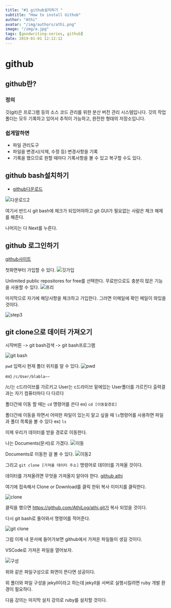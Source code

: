 ```yaml
---
title: "#1 github설치하기 "
subtitle: "How to install Github"
author: "Athi"
avatar: "/img/authors/athi.png"
image: "/img/a.jpg"
tags: [goodwriting-series, github]
date: 2019-01-01 12:12:12
---
```


# github

## github란?

### 정의

깃(git)은 프로그램 등의 소스 코드 관리를 위한 분산 버전 관리 시스템입니다. 깃의 작업 폴더는 모두 기록하고 있어서 추적이 가능하고, 완전한 형태의 저장소입니다.

### 쉽게말하면

- 파일 관리도구
- 파일을 변경시(삭제, 수정 등) 변경사항을 기록
- 기록을 했으므로 원할 때마다 기록사항을 볼 수 있고 복구할 수도 있다.

## github bash설치하기

- [github다운로드](https://gitforwindows.org/)

![다운로드2](https://i.imgur.com/EE2GHhK.png)

여기서 반드시 git bash에 체크가 되있어야하고
git GUI가 필요없는 사람은 체크 해제를 해준다.

나머지는 다 Next를 누른다.

## github 로그인하기

[github사이트](https://github.com/)

첫화면부터 가입할 수 있다.
![깃가입](https://i.imgur.com/dKgn6HX.png)

Unlimited public repositores for free를 선택한다.
무료만으로도 충분히 많은 기능을 사용할 수 있다.
![프리](https://i.imgur.com/HDwE9lf.png)

마지막으로 자기에 해당사항을 체크하고 가입한다.
그러면 이메일에 확인 메일이 와있을 것이다.

![step3](https://i.imgur.com/j5R9TGE.png)

## git clone으로 데이터 가져오기

시작버튼 -> git bash검색 -> git bash프로그램

![git bash](https://i.imgur.com/vmiDTQ3.png)

`pwd` 입력시 현재 폴더 위치를 알 수 있다.
![pwd](https://i.imgur.com/7eQsYRz.png)

ex) `/c/User/blabla~~`

/c/는 c드라이브를 가르키고
User는 c드라이브 밑에있는 User폴더를 가르킨다
출력결과는 자기 컴퓨터마다 다 다르다

폴더간에 이동 할 때는 `cd` 명령어를 쓴다
ex) `cd [이동할경로]`

폴더간에 이동을 하면서 어떠한 파일이 있는지 알고 싶을 때 `ls`명령어를 사용하면 파일과 폴더 목록을 볼 수 있다
ex) `ls`

이제 우리가 데이터를 받을 경로로 이동한다.

나는 Documents(문서)로 가겠다.
![이동](https://i.imgur.com/2c7TXKA.png)

Documents로 이동한 걸 볼 수 있다.
![이동2](https://i.imgur.com/dCGBKXv.png)

그리고 `git clone [가져올 데이터 주소]` 명령어로 데이터를 가져올 것이다.

데이터를 가져올려면 무엇을 가져올지 알아야 한다.
[github athi](https://github.com/AthiLog/athi)

여기에 접속해서 Clone or Download를 클릭 한뒤 복사 이미지를 클릭한다.

![clone](https://i.imgur.com/DyrbTGD.png)

클릭을 했으면 https://github.com/AthiLog/athi.git가 복사 되었을 것이다.

다시 git bash로 돌아와서 명령어를 적어준다.

![git clone](https://i.imgur.com/uPdMM0a.png)

그럼 이제 내 문서에 들어가보면 github에서 가져온 파일들이 생길 것이다.

VSCode로 가져온 파일을 열어보자.

![구성](https://i.imgur.com/ToGOlHI.png)

위와 같은 파일구성으로 화면이 뜬다면 성공이다.

위 폴더와 파일 구성을 jekyll이라고 하는데 jekyll을 서버로 실행시킬려면 ruby 개발 환경이 필요하다.

다음 강의는 마지막 설치 강의로 ruby를 설치할 것이다.
